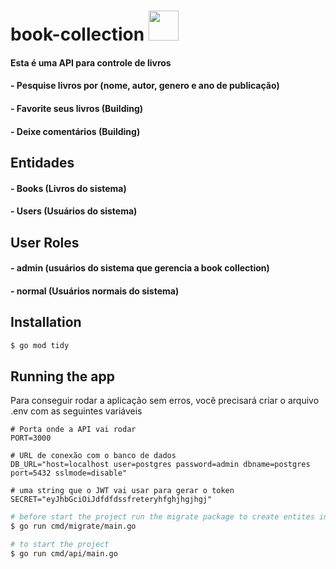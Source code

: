 # book-collection <img src="https://cdn.jsdelivr.net/gh/devicons/devicon/icons/go/go-original.svg" height="48px" />

#### Esta é uma API para controle de livros

#### - Pesquise livros por (nome, autor, genero e ano de publicação)
#### - Favorite seus livros (Building)
#### - Deixe comentários (Building)

## Entidades
#### - Books (Livros do sistema)
#### - Users (Usuários do sistema)

## User Roles
#### - admin (usuários do sistema que gerencia a book collection)
#### - normal (Usuários normais do sistema)

## Installation

```bash
$ go mod tidy
```

## Running the app

Para conseguir rodar a aplicação sem erros, você precisará criar o arquivo .env com as seguintes variáveis

```
# Porta onde a API vai rodar
PORT=3000

# URL de conexão com o banco de dados
DB_URL="host=localhost user=postgres password=admin dbname=postgres port=5432 sslmode=disable"

# uma string que o JWT vai usar para gerar o token
SECRET="eyJhbGciOiJdfdfdssfreteryhfghjhgjhgj"
```

```bash
# before start the project run the migrate package to create entites in database
$ go run cmd/migrate/main.go

# to start the project
$ go run cmd/api/main.go
```
